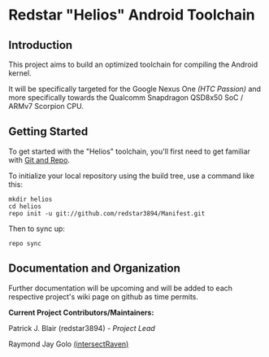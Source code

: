 Redstar "Helios" Android Toolchain
==================================

Introduction
------------
This project aims to build an optimized toolchain for compiling the Android kernel.

It will be specifically targeted for the Google Nexus One _(HTC Passion)_ and more 
specifically 
towards the Qualcomm Snapdragon QSD8x50 SoC / ARMv7 Scorpion CPU.


Getting Started
---------------

To get started with the "Helios" toolchain, you'll first need to get
familiar with [Git and Repo](http://source.android.com/download/using-repo).

To initialize your local repository using the build tree, use a command like this:

    mkdir helios
    cd helios
    repo init -u git://github.com/redstar3894/Manifest.git

Then to sync up:

    repo sync


Documentation and Organization
------------------------------

Further documentation will be upcoming and will be added to each respective project's wiki page on github as time permits.


__Current Project Contributors/Maintainers:__

Patrick J. Blair (redstar3894) - _Project Lead_

Raymond Jay Golo [(intersectRaven)](https://github.com/intersectRaven)
